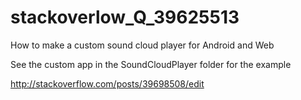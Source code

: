 # stackoverlow_Q_39625513

How to make a custom sound cloud player for Android and Web

See the custom app in the SoundCloudPlayer folder for the example


http://stackoverflow.com/posts/39698508/edit

